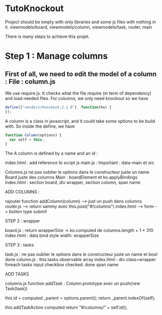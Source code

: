 TutoKnockout
============

Project should be empty with only libraries and some js files with nothing in it.
viewmodels/board, viewmodels/column, viewmodels/task, router, main

There is many steps to achieve this projet.

Step 1 : Manage columns
=======================

First of all, we need to edit the model of a column :
File : column.js
----------------
We use require.js. It checks what the file require (in term of dependency) and load needed files. For columns, we only need knockout
so we have 
```javascript
define(["vendors/knockout-2.1.0"], function(ko) {
});
```
A column is a class in javascript, and it could take some options to be build with. So inside the define, we have
```javascript
function Column(options) {
  var self = this;
}
```
The
A column is defined by a name and an id :






index.html : 
add reference to script js main.js : <script data-main="javascripts/main.js" src="javascripts/require.js" type="text/javascript" ></script>
Important : data-main et src

Columns.js 
ne pas oublier le options dans le constructeur
juste un name
Board
juste des columns
Main : boardElement et ko.applyBindings
index.html : section board, div wrapper, section column, span name

ADD COLUMNS :

rajouter function addColumn(column) --> just un push dans columns
router.js --> return sammy avec this.post("#/columns")
index.html --> form -> button type submit


STEP 2 : wrapper

board.js :
return wrapperSize -> ko.computed de columns.length + 1 * 310
index.html :
data bind style width: wrapperSize

STEP 3 : tasks

task.js :
ne pas oublier le options dans le constructeur
juste un name et bool done
column.js :
this.tasks observable array
index.html :
div class=wrapper foreach tasks
input checkbox checked: done
span name

ADD TASKS

columns.js
function addTask : Column.prototype avec un push(new Task(task))

this.id = computed
_parent = options.parent();
return _parent.indexOf(self);

this.addTaskAction computed return "#/columns/" + self.id();



